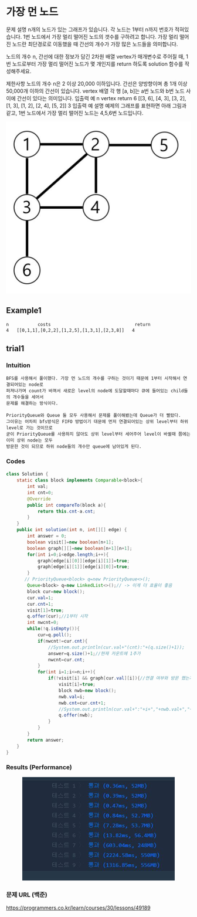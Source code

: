 # 가장 먼 노드

문제 설명
n개의 노드가 있는 그래프가 있습니다. 각 노드는 1부터 n까지 번호가 적혀있습니다. 1번 노드에서 가장 멀리 떨어진 노드의 갯수를 구하려고 합니다. 가장 멀리 떨어진 노드란 최단경로로 이동했을 때 간선의 개수가 가장 많은 노드들을 의미합니다.

노드의 개수 n, 간선에 대한 정보가 담긴 2차원 배열 vertex가 매개변수로 주어질 때, 1번 노드로부터 가장 멀리 떨어진 노드가 몇 개인지를 return 하도록 solution 함수를 작성해주세요.

제한사항
노드의 개수 n은 2 이상 20,000 이하입니다.
간선은 양방향이며 총 1개 이상 50,000개 이하의 간선이 있습니다.
vertex 배열 각 행 [a, b]는 a번 노드와 b번 노드 사이에 간선이 있다는 의미입니다.
입출력 예
n   vertex  return
6   [[3, 6], [4, 3], [3, 2], [1, 3], [1, 2], [2, 4], [5, 2]]    3
입출력 예 설명
예제의 그래프를 표현하면 아래 그림과 같고, 1번 노드에서 가장 멀리 떨어진 노드는 4,5,6번 노드입니다.

<p align="center"> 
<img src="./capture2.JPG">
</p>


## Example1

```
n           costs                                return
4   [[0,1,1],[0,2,2],[1,2,5],[1,3,1],[2,3,8]]   4
```


## trial1
### Intuition
```
BFS를 사용해서 풀이했다. 가장 먼 노드의 개수를 구하는 것이기 때문에 1부터 시작해서 연결되어있는 node로
퍼져나가며 count가 바껴서 새로은 level의 node에 도달할때마다 큐에 들어있는 child들의 개수들을 세어서
문제를 해결하는 방식이다.

PriorityQueue와 Queue 둘 모두 사용해서 문제를 풀이해봤는데 Queue가 더 빨랐다.
그이유는 어차피 bfs방식은 FIFO 방법이기 대문에 먼저 연결되어있는 상위 level부터 하위 level로 가는 것이므로
굳이 PriorityQueue를 사용하지 않아도 상위 level부터 세어주어 level이 바뀔때 쯤에는 이미 상위 node는 모두
방문한 것이 되므로 하위 node들의 개수만 queue에 남아있게 된다.
```
### Codes  
```java
class Solution {
    static class block implements Comparable<block>{
        int val;
        int cnt=0;
        @Override
        public int compareTo(block a){
            return this.cnt-a.cnt;
        }
    }
    public int solution(int n, int[][] edge) {
        int answer = 0;
        boolean visit[]=new boolean[n+1];
        boolean graph[][]=new boolean[n+1][n+1];
        for(int i=0;i<edge.length;i++){
            graph[edge[i][0]][edge[i][1]]=true;
            graph[edge[i][1]][edge[i][0]]=true;
        }
       // PriorityQueue<block> q=new PriorityQueue<>();
        Queue<block> q=new LinkedList<>();// -> 이게 더 효율이 좋음
        block cur=new block();
        cur.val=1;
        cur.cnt=1;
        visit[1]=true;
        q.offer(cur);//1부터 시작
        int nwcnt=0;
        while(!q.isEmpty()){
            cur=q.poll();
            if(nwcnt!=cur.cnt){
                //System.out.println(cur.val+"(cnt):"+(q.size()+1));
                answer=q.size()+1;//현재 카운트에 1추가
                nwcnt=cur.cnt;
            }
            for(int i=1;i<=n;i++){
                if(!visit[i] && graph[cur.val][i]){//연결 여부와 방문 했는지 확인
                    visit[i]=true;
                    block nwb=new block();
                    nwb.val=i;
                    nwb.cnt=cur.cnt+1;
                    //System.out.println(cur.val+":"+i+","+nwb.val+","+nwb.cnt);
                    q.offer(nwb);
                }
            }
        }
        return answer;
    }
}
```

### Results (Performance)  

<p align="center"> 
<img src="./capture.JPG">
</p>


### 문제 URL (백준)  
https://programmers.co.kr/learn/courses/30/lessons/49189